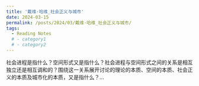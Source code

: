 ```yaml
---
title: '戴维·哈维_社会正义与城市'
date: 2024-03-15
permalink: /posts/2024/03/戴维·哈维_社会正义与城市/
tags:
  - Reading Notes
  # - category1
  # - category2
---
```


社会进程是指什么？空间形式又是指什么？社会进程与空间形式之间的关系是相互独立还是相互调和的？围绕这一关系展开讨论的理论的本质、空间的本质、社会正义的本质及城市化的本质，又是指什么？...